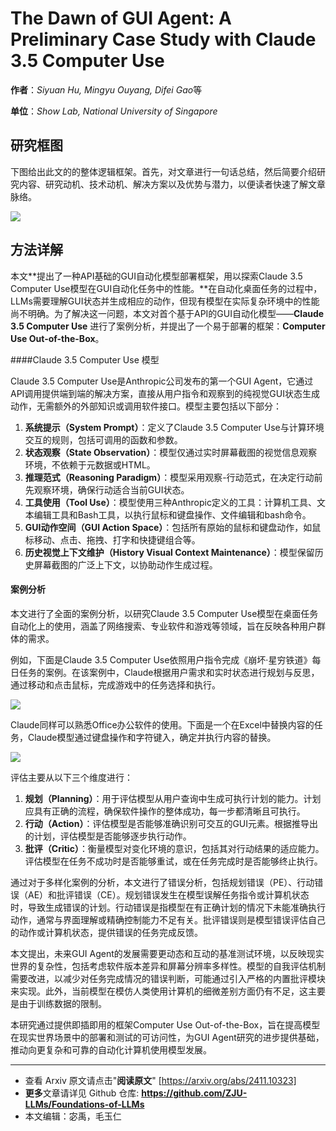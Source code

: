 # **The Dawn of GUI Agent: A Preliminary Case Study with Claude 3.5 Computer Use**

**作者**：*Siyuan Hu, Mingyu Ouyang, Difei Gao*等

**单位**：*Show Lab, National University of Singapore*

## 研究框图

下图给出此文的的整体逻辑框架。首先，对文章进行一句话总结，然后简要介绍研究内容、研究动机、技术动机、解决方案以及优势与潜力，以便读者快速了解文章脉络。

![](https://fastly.jsdelivr.net/gh/bucketio/img17@main/2024/11/21/1732195913585-796aceae-0ee6-4170-be85-40f5324a7cd5.png)

## 方法详解

本文**提出了一种API基础的GUI自动化模型部署框架，用以探索Claude 3.5 Computer Use模型在GUI自动化任务中的性能。**在自动化桌面任务的过程中，LLMs需要理解GUI状态并生成相应的动作，但现有模型在实际复杂环境中的性能尚不明确。为了解决这一问题，本文对首个基于API的GUI自动化模型——**Claude 3.5 Computer Use** 进行了案例分析，并提出了一个易于部署的框架：**Computer Use Out-of-the-Box**。

####Claude 3.5 Computer Use 模型

Claude 3.5 Computer Use是Anthropic公司发布的第一个GUI Agent，它通过API调用提供端到端的解决方案，直接从用户指令和观察到的纯视觉GUI状态生成动作，无需额外的外部知识或调用软件接口。模型主要包括以下部分：

1. **系统提示（System Prompt）**：定义了Claude 3.5 Computer Use与计算环境交互的规则，包括可调用的函数和参数。
2. **状态观察（State Observation）**：模型仅通过实时屏幕截图的视觉信息观察环境，不依赖于元数据或HTML。
3. **推理范式（Reasoning Paradigm）**：模型采用观察-行动范式，在决定行动前先观察环境，确保行动适合当前GUI状态。
4. **工具使用（Tool Use）**：模型使用三种Anthropic定义的工具：计算机工具、文本编辑工具和Bash工具，以执行鼠标和键盘操作、文件编辑和bash命令。
5. **GUI动作空间（GUI Action Space）**：包括所有原始的鼠标和键盘动作，如鼠标移动、点击、拖拽、打字和快捷键组合等。
6. **历史视觉上下文维护（History Visual Context Maintenance）**：模型保留历史屏幕截图的广泛上下文，以协助动作生成过程。

#### 案例分析

本文进行了全面的案例分析，以研究Claude 3.5 Computer Use模型在桌面任务自动化上的使用，涵盖了网络搜索、专业软件和游戏等领域，旨在反映各种用户群体的需求。

例如，下面是Claude 3.5 Computer Use依照用户指令完成《崩坏·星穷铁道》每日任务的案例。在该案例中，Claude根据用户需求和实时状态进行规划与反思，通过移动和点击鼠标，完成游戏中的任务选择和执行。

![](https://fastly.jsdelivr.net/gh/bucketio/img19@main/2024/11/21/1732195579025-aff3d40f-f711-4f56-9643-b81a6dd4bbcb.png)

Claude同样可以熟悉Office办公软件的使用。下面是一个在Excel中替换内容的任务，Claude模型通过键盘操作和字符键入，确定并执行内容的替换。

![](https://fastly.jsdelivr.net/gh/bucketio/img5@main/2024/11/21/1732195988376-eb883fc8-af70-48dc-be96-b5b57f642746.png)

评估主要从以下三个维度进行：

1. **规划（Planning）**：用于评估模型从用户查询中生成可执行计划的能力。计划应具有正确的流程，确保软件操作的整体成功，每一步都清晰且可执行。
2. **行动（Action）**：评估模型是否能够准确识别可交互的GUI元素。根据推导出的计划，评估模型是否能够逐步执行动作。
3. **批评（Critic）**：衡量模型对变化环境的意识，包括其对行动结果的适应能力。评估模型在任务不成功时是否能够重试，或在任务完成时是否能够终止执行。

通过对于多样化案例的分析，本文进行了错误分析，包括规划错误（PE）、行动错误（AE）和批评错误（CE）。规划错误发生在模型误解任务指令或计算机状态时，导致生成错误的计划。行动错误是指模型在有正确计划的情况下未能准确执行动作，通常与界面理解或精确控制能力不足有关。批评错误则是模型错误评估自己的动作或计算机状态，提供错误的任务完成反馈。

本文提出，未来GUI Agent的发展需要更动态和互动的基准测试环境，以反映现实世界的复杂性，包括考虑软件版本差异和屏幕分辨率多样性。模型的自我评估机制需要改进，以减少对任务完成情况的错误判断，可能通过引入严格的内置批评模块来实现。此外，当前模型在模仿人类使用计算机的细微差别方面仍有不足，这主要是由于训练数据的限制。

本研究通过提供即插即用的框架Computer Use Out-of-the-Box，旨在提高模型在现实世界场景中的部署和测试的可访问性，为GUI Agent研究的进步提供基础，推动向更复杂和可靠的自动化计算机使用模型发展。

---

   - 查看 Arxiv 原文请点击"**阅读原文**" [https://arxiv.org/abs/2411.10323]
   - **更多**文章请详见 Github 仓库: 
	  **https://github.com/ZJU-LLMs/Foundations-of-LLMs**
   - 本文编辑：宓禹，毛玉仁